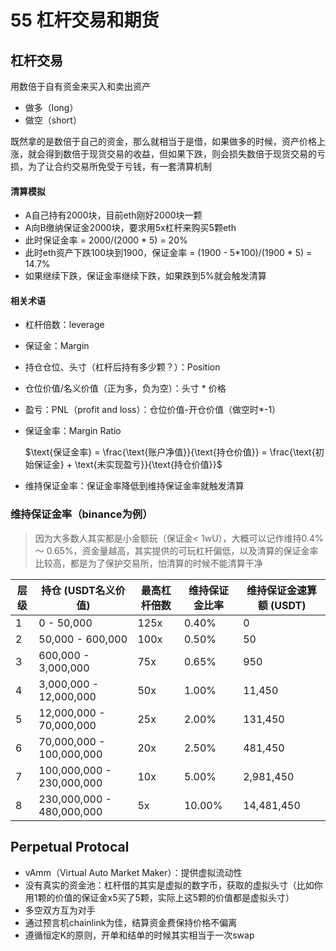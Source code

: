 # 55 杠杆交易和期货

## 杠杆交易

用数倍于自有资金来买入和卖出资产

- 做多（long）
- 做空（short）

既然拿的是数倍于自己的资金，那么就相当于是借，如果做多的时候，资产价格上涨，就会得到数倍于现货交易的收益，但如果下跌，则会损失数倍于现货交易的亏损，为了让合约交易所免受于亏钱，有一套清算机制

#### 清算模拟

- A自己持有2000块，目前eth刚好2000块一颗
- A向B缴纳保证金2000块，要求用5x杠杆来购买5颗eth
- 此时保证金率 = 2000/(2000 * 5) = 20%
- 此时eth资产下跌100块到1900，保证金率 = (1900 - 5*100)/(1900 * 5) = 14.7%
- 如果继续下跌，保证金率继续下跌，如果跌到5%就会触发清算

#### 相关术语

- 杠杆倍数：leverage

- 保证金：Margin

- 持仓仓位、头寸（杠杆后持有多少颗？）：Position

- 仓位价值/名义价值（正为多，负为空）：头寸 * 价格

- 盈亏：PNL（profit and loss）：仓位价值-开仓价值（做空时*-1）

- 保证金率：Margin Ratio

  $\text{保证金率} = \frac{\text{账户净值}}{\text{持仓价值}} = \frac{\text{初始保证金} + \text{未实现盈亏}}{\text{持仓价值}}$

- 维持保证金率：保证金率降低到维持保证金率就触发清算

### 维持保证金率（binance为例）

> 因为大多数人其实都是小金额玩（保证金< 1wU），大概可以记作维持0.4% ～ 0.65%，资金量越高，其实提供的可玩杠杆偏低，以及清算的保证金率比较高，都是为了保护交易所，怕清算的时候不能清算干净

| 层级 | 持仓 (USDT名义价值)       | 最高杠杆倍数 | 维持保证金比率 | 维持保证金速算额 (USDT) |
| ---- | ------------------------- | ------------ | -------------- | ----------------------- |
| 1    | 0 - 50,000                | 125x         | 0.40%          | 0                       |
| 2    | 50,000 - 600,000          | 100x         | 0.50%          | 50                      |
| 3    | 600,000 - 3,000,000       | 75x          | 0.65%          | 950                     |
| 4    | 3,000,000 - 12,000,000    | 50x          | 1.00%          | 11,450                  |
| 5    | 12,000,000 - 70,000,000   | 25x          | 2.00%          | 131,450                 |
| 6    | 70,000,000 - 100,000,000  | 20x          | 2.50%          | 481,450                 |
| 7    | 100,000,000 - 230,000,000 | 10x          | 5.00%          | 2,981,450               |
| 8    | 230,000,000 - 480,000,000 | 5x           | 10.00%         | 14,481,450              |

## Perpetual Protocal

- vAmm（Virtual Auto Market Maker）：提供虚拟流动性
- 没有真实的资金池：杠杆借的其实是虚拟的数字币，获取的虚拟头寸（比如你用1颗的价值的保证金x5买了5颗，实际上这5颗的价值都是虚拟头寸）
- 多空双方互为对手
- 通过预言机chainlink为佳，结算资金费保持价格不偏离
- 遵循恒定K的原则，开单和结单的时候其实相当于一次swap



